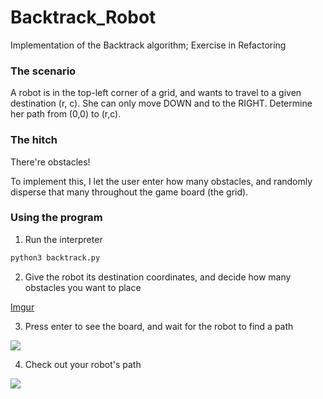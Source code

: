 # Backtrack_Robot
Implementation of the Backtrack algorithm; Exercise in Refactoring

### The scenario

A robot is in the top-left corner of a grid, and wants to travel to a given destination (r, c).
She can only move DOWN and to the RIGHT. Determine her path from (0,0) to (r,c).

### The hitch

There're obstacles!

To implement this, I let the user enter how many obstacles, and randomly disperse that many throughout the game board (the grid).

### Using the program

1. Run the interpreter

```bash
python3 backtrack.py
```

2. Give the robot its destination coordinates, and decide how many obstacles you want to place

[Imgur](http://i.imgur.com/SVmF7zs.png)

3. Press enter to see the board, and wait for the robot to find a path

<img src=http://imgur.com/jpsqRNp>

4. Check out your robot's path

<img src=http://imgur.com/uzFHErd>

